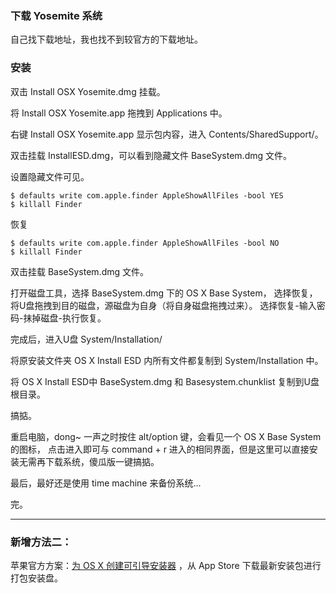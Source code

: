 <!-- title: [backup]OSX 10.10 Yosemite 制作U盘安装盘-->
<!-- author: <David Jones qowera@qq.com>-->
<!-- date: 2015-04-11 12:57:14-->
<!-- category: 系统-->
<!-- tag: OSX,Yosemite,U盘-->

### 下载 Yosemite 系统

自己找下载地址，我也找不到较官方的下载地址。

### 安装

双击 Install OSX Yosemite.dmg 挂载。

将 Install OSX Yosemite.app 拖拽到 Applications 中。

右键 Install OSX Yosemite.app 显示包内容，进入 Contents/SharedSupport/。

双击挂载 InstallESD.dmg，可以看到隐藏文件 BaseSystem.dmg 文件。

设置隐藏文件可见。

```
$ defaults write com.apple.finder AppleShowAllFiles -bool YES
$ killall Finder
```

恢复

```
$ defaults write com.apple.finder AppleShowAllFiles -bool NO
$ killall Finder
```

双击挂载 BaseSystem.dmg 文件。

打开磁盘工具，选择 BaseSystem.dmg 下的 OS X Base System，
选择恢复，将U盘拖拽到目的磁盘，源磁盘为自身（将自身磁盘拖拽过来）。
选择恢复-输入密码-抹掉磁盘-执行恢复。

完成后，进入U盘 System/Installation/

将原安装文件夹 OS X Install ESD 内所有文件都复制到 System/Installation 中。

将 OS X Install ESD中 BaseSystem.dmg 和 Basesystem.chunklist 复制到U盘根目录。

搞掂。

重启电脑，dong~ 一声之时按住 alt/option 键，会看见一个 OS X Base System 的图标，
点击进入即可与 command + r 进入的相同界面，但是这里可以直接安装无需再下载系统，傻瓜版一键搞掂。

最后，最好还是使用 time machine 来备份系统...

完。


-------------------

### 新增方法二： 
苹果官方方案：[为 OS X 创建可引导安装器](https://support.apple.com/zh-cn/HT201372) ，从 App Store 下载最新安装包进行打包安装盘。
